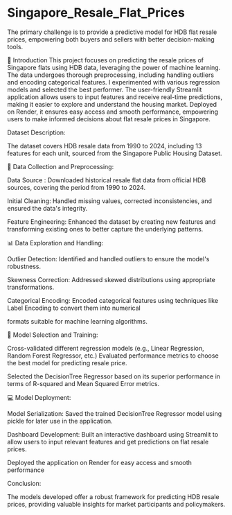 # Singapore_Resale_Flat_Prices

The primary challenge is to provide a predictive model for HDB flat resale prices, empowering both buyers and sellers with better decision-making tools.


📘 Introduction
This project focuses on predicting the resale prices of Singapore flats using HDB data, leveraging the power of machine learning. The data undergoes thorough preprocessing, including handling outliers and encoding categorical features. I experimented with various regression models and selected the best performer. The user-friendly Streamlit application allows users to input features and receive real-time predictions, making it easier to explore and understand the housing market. Deployed on Render, it ensures easy access and smooth performance, empowering users to make informed decisions about flat resale prices in Singapore.

Dataset Description:


The dataset covers HDB resale data from 1990 to 2024, including 13 features for each unit, sourced from the Singapore Public Housing Dataset.


🔁 Data Collection and Preprocessing:


Data Source : Downloaded historical resale flat data from official HDB sources, covering the period from 1990 to 2024.

Initial Cleaning: Handled missing values, corrected inconsistencies, and ensured the data's integrity.

Feature Engineering: Enhanced the dataset by creating new features and transforming existing ones to better capture the underlying patterns.



📊 Data Exploration and Handling:


Outlier Detection: Identified and handled outliers to ensure the model's robustness.

Skewness Correction: Addressed skewed distributions using appropriate transformations.

Categorical Encoding: Encoded categorical features using techniques like Label Encoding to convert them into numerical

formats suitable for machine learning algorithms.



🤖 Model Selection and Training:


Cross-validated different regression models (e.g., Linear Regression, Random Forest Regressor, etc.)
Evaluated performance metrics to choose the best model for predicting resale price.

Selected the DecisionTree Regressor based on its superior performance in terms of R-squared and Mean Squared Error metrics.



💻 Model Deployment:


Model Serialization: Saved the trained DecisionTree Regressor model using pickle for later use in the application.

Dashboard Development: Built an interactive dashboard using Streamlit to allow users to input relevant features and get predictions on flat resale prices.

Deployed the application on Render for easy access and smooth performance


Conclusion:


The models developed offer a robust framework for predicting HDB resale prices, providing valuable insights for market participants and policymakers.



